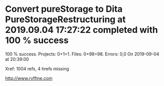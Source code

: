 # Convert pureStorage to Dita PureStorageRestructuring at 2019.09.04 17:27:22 completed with 100 % success

100 % success. Projects: 0+1=1.  Files: 0+98=98. Errors: 0,0  On 2019-09-04 at 20:39:00

Xref: 1004 refs, 4 hrefs missing



http://www.ryffine.com
